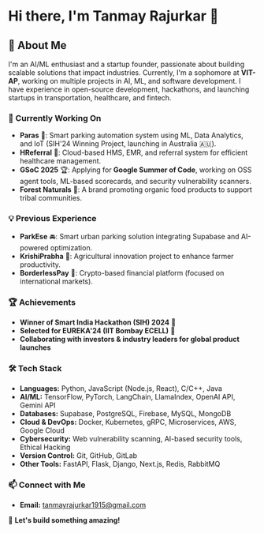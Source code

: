 # Hi there, I'm Tanmay Rajurkar 👋

## 🚀 About Me
I'm an AI/ML enthusiast and a startup founder, passionate about building scalable solutions that impact industries. Currently, I'm a sophomore at **VIT-AP**, working on multiple projects in AI, ML, and software development. I have experience in open-source development, hackathons, and launching startups in transportation, healthcare, and fintech.

### 🔭 Currently Working On
- **Paras** 🚗: Smart parking automation system using ML, Data Analytics, and IoT (SIH'24 Winning Project, launching in Australia 🇦🇺).
- **HReferral** 🏥: Cloud-based HMS, EMR, and referral system for efficient healthcare management.
- **GSoC 2025** 🏆: Applying for **Google Summer of Code**, working on OSS agent tools, ML-based scorecards, and security vulnerability scanners.
- **Forest Naturals** 🌿: A brand promoting organic food products to support tribal communities.

### 💡 Previous Experience
- **ParkEse** 🚘: Smart urban parking solution integrating Supabase and AI-powered optimization.
- **KrishiPrabha** 🌾: Agricultural innovation project to enhance farmer productivity.
- **BorderlessPay** 💱: Crypto-based financial platform (focused on international markets).

### 🏆 Achievements
- **Winner of Smart India Hackathon (SIH) 2024** 🏅
- **Selected for EUREKA'24 (IIT Bombay ECELL)** 🚀
- **Collaborating with investors & industry leaders for global product launches**

### 🛠️ Tech Stack
- **Languages:** Python, JavaScript (Node.js, React), C/C++, Java
- **AI/ML:** TensorFlow, PyTorch, LangChain, LlamaIndex, OpenAI API, Gemini API
- **Databases:** Supabase, PostgreSQL, Firebase, MySQL, MongoDB
- **Cloud & DevOps:** Docker, Kubernetes, gRPC, Microservices, AWS, Google Cloud
- **Cybersecurity:** Web vulnerability scanning, AI-based security tools, Ethical Hacking
- **Version Control:** Git, GitHub, GitLab
- **Other Tools:** FastAPI, Flask, Django, Next.js, Redis, RabbitMQ

### 📫 Connect with Me
- **Email:** tanmayrajurkar1915@gmail.com

🚀 **Let's build something amazing!**
